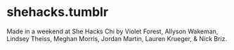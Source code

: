 # shehacks.tumblr
Made in a weekend at She Hacks Chi by Violet Forest, Allyson Wakeman, Lindsey Theiss, Meghan Morris, Jordan Martin, Lauren Krueger, & Nick Briz. 
